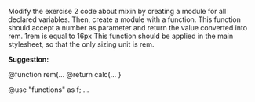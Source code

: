 Modify the exercise 2 code about mixin by creating a module for all declared variables.
Then, create a module with a function. This function should accept a number as parameter and return the value converted into rem. 1rem is equal to 16px
This function should be applied in the main stylesheet, so that the only sizing unit is rem.

**Suggestion:**

@function rem(...
@return calc(...
}

@use "functions" as f;
...
